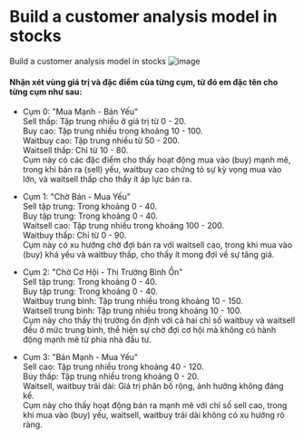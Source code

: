 # Build a customer analysis model in stocks
 Build a customer analysis model in stocks
![image](https://github.com/user-attachments/assets/77c2a92b-2ce7-4bb1-923c-709e37990f72)

#### Nhận xét vùng giá trị và đặc điểm của từng cụm, từ đó em đặc tên cho từng cụm như sau:
- Cụm 0: "Mua Mạnh - Bán Yếu"  
Sell thấp: Tập trung nhiều ở giá trị từ 0 - 20.  
Buy cao: Tập trung nhiều trong khoảng 10 - 100.  
Waitbuy cao: Tập trung nhiều từ 50 - 200.  
Waitsell thấp: Chỉ từ 10 - 80.  
Cụm này có các đặc điểm cho thấy hoạt động mua vào (buy) mạnh mẽ, trong khi bán ra (sell) yếu, waitbuy cao chứng tỏ sự kỳ vọng mua vào lớn, và waitsell thấp cho thấy ít áp lực bán ra.

- Cụm 1: "Chờ Bán - Mua Yếu"  
Sell tập trung: Trong khoảng 0 - 40.  
Buy tập trung: Trong khoảng 0 - 40.  
Waitsell cao: Tập trung nhiều trong khoảng 100 - 200.  
Waitbuy thấp: Chỉ từ 0 - 90.  
Cụm này có xu hướng chờ đợi bán ra với waitsell cao, trong khi mua vào (buy) khá yếu và waitbuy thấp, cho thấy ít mong đợi về sự tăng giá. 

- Cụm 2: "Chờ Cơ Hội - Thị Trường Bình Ổn"  
Sell tập trung: Trong khoảng 0 - 40.  
Buy tập trung: Trong khoảng 0 - 40.  
Waitbuy trung bình: Tập trung nhiều trong khoảng 10 - 150.  
Waitsell trung bình: Tập trung nhiều trong khoảng 10 - 100.  
Cụm này cho thấy thị trường ổn định với cả hai chỉ số waitbuy và waitsell đều ở mức trung bình, thể hiện sự chờ đợi cơ hội mà không có hành động mạnh mẽ từ phía nhà đầu tư.  

- Cụm 3: "Bán Mạnh - Mua Yếu"  
Sell cao: Tập trung nhiều trong khoảng 40 - 120.  
Buy thấp: Tập trung nhiều trong khoảng 0 - 20.  
Waitsell, waitbuy trải dài: Giá trị phân bố rộng, ảnh hưởng không đáng kể.  
Cụm này cho thấy hoạt động bán ra mạnh mẽ với chỉ số sell cao, trong khi mua vào (buy) yếu, waitsell, waitbuy trải dài không có xu hướng rõ ràng.
